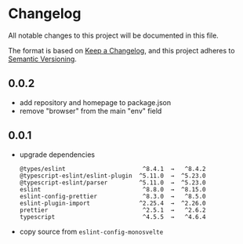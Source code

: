 # Changelog

All notable changes to this project will be documented in this file.

The format is based on [Keep a Changelog](https://keepachangelog.com/en/1.0.0/), and this project
adheres to [Semantic Versioning](https://semver.org/spec/v2.0.0.html).

## 0.0.2

- add repository and homepage to package.json
- remove "browser" from the main "env" field

## 0.0.1

- upgrade dependencies
  ```
  @types/eslint                      ^8.4.1  →   ^8.4.2
  @typescript-eslint/eslint-plugin  ^5.11.0  →  ^5.23.0
  @typescript-eslint/parser         ^5.11.0  →  ^5.23.0
  eslint                             ^8.8.0  →  ^8.15.0
  eslint-config-prettier             ^8.3.0  →   ^8.5.0
  eslint-plugin-import              ^2.25.4  →  ^2.26.0
  prettier                           ^2.5.1  →   ^2.6.2
  typescript                         ^4.5.5  →   ^4.6.4
  ```
- copy source from `eslint-config-monosvelte`
